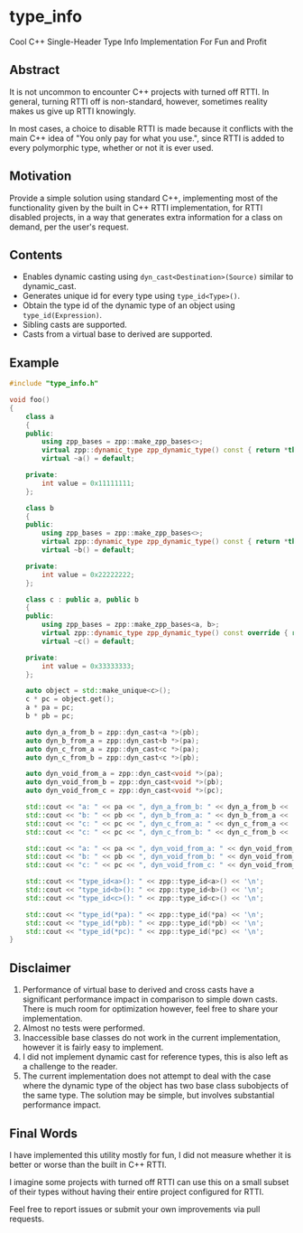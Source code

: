 type_info
=========

Cool C++ Single-Header Type Info Implementation For Fun and Profit

Abstract
--------
It is not uncommon to encounter C++ projects with turned off RTTI.
In general, turning RTTI off is non-standard, however, sometimes reality makes us
give up RTTI knowingly.

In most cases, a choice to disable RTTI is made because it conflicts
with the main C++ idea of "You only pay for what you use.", since RTTI is added to every
polymorphic type, whether or not it is ever used.

Motivation
----------
Provide a simple solution using standard C++, implementing most of the
functionality given by the built in C++ RTTI implementation, for RTTI disabled projects,
in a way that generates extra information for a class on demand, per the user's request.

Contents
--------

* Enables dynamic casting using `dyn_cast<Destination>(Source)` similar to dynamic_cast.
* Generates unique id for every type using `type_id<Type>()`.
* Obtain the type id of the dynamic type of an object using `type_id(Expression)`.
* Sibling casts are supported.
* Casts from a virtual base to derived are supported.

Example
-------

```cpp
#include "type_info.h"

void foo()
{
    class a
    {
    public:
        using zpp_bases = zpp::make_zpp_bases<>;
        virtual zpp::dynamic_type zpp_dynamic_type() const { return *this; }
        virtual ~a() = default;

    private:
        int value = 0x11111111;
    };

    class b
    {
    public:
        using zpp_bases = zpp::make_zpp_bases<>;
        virtual zpp::dynamic_type zpp_dynamic_type() const { return *this; }
        virtual ~b() = default;

    private:
        int value = 0x22222222;
    };

    class c : public a, public b
    {
    public:
        using zpp_bases = zpp::make_zpp_bases<a, b>;
        virtual zpp::dynamic_type zpp_dynamic_type() const override { return *this; }
        virtual ~c() = default;

    private:
        int value = 0x33333333;
    };

    auto object = std::make_unique<c>();
    c * pc = object.get();
    a * pa = pc;
    b * pb = pc;

    auto dyn_a_from_b = zpp::dyn_cast<a *>(pb);
    auto dyn_b_from_a = zpp::dyn_cast<b *>(pa);
    auto dyn_c_from_a = zpp::dyn_cast<c *>(pa);
    auto dyn_c_from_b = zpp::dyn_cast<c *>(pb);

    auto dyn_void_from_a = zpp::dyn_cast<void *>(pa);
    auto dyn_void_from_b = zpp::dyn_cast<void *>(pb);
    auto dyn_void_from_c = zpp::dyn_cast<void *>(pc);

    std::cout << "a: " << pa << ", dyn_a_from_b: " << dyn_a_from_b << '\n';
    std::cout << "b: " << pb << ", dyn_b_from_a: " << dyn_b_from_a << '\n';
    std::cout << "c: " << pc << ", dyn_c_from_a: " << dyn_c_from_a << '\n';
    std::cout << "c: " << pc << ", dyn_c_from_b: " << dyn_c_from_b << '\n';

    std::cout << "a: " << pa << ", dyn_void_from_a: " << dyn_void_from_a << '\n';
    std::cout << "b: " << pb << ", dyn_void_from_b: " << dyn_void_from_b << '\n';
    std::cout << "c: " << pc << ", dyn_void_from_c: " << dyn_void_from_c << '\n';

    std::cout << "type_id<a>(): " << zpp::type_id<a>() << '\n';
    std::cout << "type_id<b>(): " << zpp::type_id<b>() << '\n';
    std::cout << "type_id<c>(): " << zpp::type_id<c>() << '\n';

    std::cout << "type_id(*pa): " << zpp::type_id(*pa) << '\n';
    std::cout << "type_id(*pb): " << zpp::type_id(*pb) << '\n';
    std::cout << "type_id(*pc): " << zpp::type_id(*pc) << '\n';
}
```

Disclaimer
----------
1. Performance of virtual base to derived and cross casts have a significant performance impact in comparison
to simple down casts. There is much room for optimization however, feel free to share your implementation.
2. Almost no tests were performed.
3. Inaccessible base classes do not work in the current implementation, however it is fairly easy to implement.
4. I did not implement dynamic cast for reference types, this is also left as a challenge to the reader.
5. The current implementation does not attempt to deal with the case where
the dynamic type of the object has two base class subobjects of the same type. The solution may be simple,
but involves substantial performance impact.

Final Words
-----------
I have implemented this utility mostly for fun, I did not measure whether it is better or worse than the
built in C++ RTTI.

I imagine some projects with turned off RTTI can use this on a small subset of their types
without having their entire project configured for RTTI.

Feel free to report issues or submit your own improvements via pull requests.

